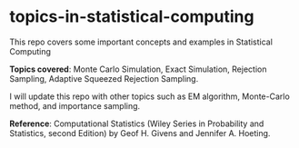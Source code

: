 # topics-in-statistical-computing

This repo covers some important concepts and examples in Statistical Computing

**Topics covered**: Monte Carlo Simulation, Exact Simulation, Rejection Sampling, Adaptive Squeezed Rejection Sampling.

I will update this repo with other topics such as EM algorithm, Monte-Carlo method, and importance sampling. 

**Reference**: Computational Statistics (Wiley Series in Probability and Statistics, second Edition) by Geof H. Givens  and Jennifer A. Hoeting.
